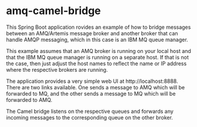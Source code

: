 # amq-camel-bridge

This Spring Boot application rovides an example of how to bridge messages between an AMQ/Artemis message broker and another broker that can handle AMQP messaging, which in this case is an IBM MQ queue manager.

This example assumes that an AMQ broker is running on your local host and that the IBM MQ queue manager is running on a separate host. If that is not the case, then just adjust the host names to reflect the name or IP address where the respective brokers are running.

The application provides a very simple web UI at http://localhost:8888. There are two links available. One sends a message to AMQ which will be forwarded to MQ, and the other sends a message to MQ which will be forwarded to AMQ.

The Camel bridge listens on the respective queues and forwards any incoming messages to the corresponding queue on the other broker.